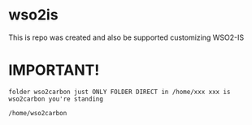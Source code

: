# wso2is
This is repo was created and also be supported customizing WSO2-IS 
# IMPORTANT!
`folder wso2carbon just ONLY FOLDER DIRECT in /home/xxx
xxx is wso2carbon you're standing
` 

`
/home/wso2carbon
`
